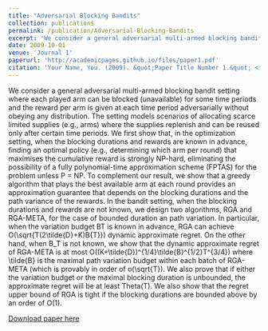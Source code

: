 ```yaml
---
title: "Adversarial Blocking Bandits"
collection: publications
permalink: /publication/Adversarial-Blocking-Bandits
excerpt: 'We consider a general adversarial multi-armed blocking bandit setting where each played arm can be blocked (unavailable) for some time periods and the reward per arm is given at each time period adversarially without obeying any distribution. '
date: 2009-10-01
venue: 'Journal 1'
paperurl: 'http://academicpages.github.io/files/paper1.pdf'
citation: 'Your Name, You. (2009). &quot;Paper Title Number 1.&quot; <i>Journal 1</i>. 1(1).'
---
```

We consider a general adversarial multi-armed blocking bandit setting where each played arm can be blocked (unavailable) for some time periods and the reward per arm is given at each time period adversarially without obeying any distribution. The setting models scenarios of allocating scarce limited supplies (e.g., arms) where the supplies replenish and can be reused only after certain time periods. We first show that, in the optimization setting, when the blocking durations and rewards are known in advance, finding an optimal policy (e.g., determining which arm per round) that maximises the cumulative reward is strongly NP-hard, eliminating the possibility of a fully polynomial-time approximation scheme (FPTAS) for the problem unless P = NP. To complement our result, we show that a greedy algorithm that plays the best available arm at each round provides an approximation guarantee that depends on the blocking durations and the path variance of the rewards. In the bandit setting, when the blocking durations and rewards are not known, we design two algorithms, RGA and RGA-META, for the case of bounded duration an path variation. In particular, when the variation budget BT is known in advance, RGA can achieve O(\sqrt{T(2\tilde{D}+K)B{T}}) dynamic approximate regret. On the other hand, when B_T is not known, we show that the dynamic approximate regret of RGA-META is at most O((K+\tilde{D})^{1/4}\tilde{B}^{1/2}T^{3/4}) where \tilde{B} is the maximal path variation budget within each batch of RGA-META (which is provably in order of o(\sqrt{T}). We also prove that if either the variation budget or the maximal blocking duration is unbounded, the approximate regret will be at least Theta(T). We also show that the regret upper bound of RGA is tight if the blocking durations are bounded above by an order of O(1).

[Download paper here](https://papers.nips.cc/paper/2020/hash/5cc3749a6e56ef6d656735dff9176074-Abstract.html)

